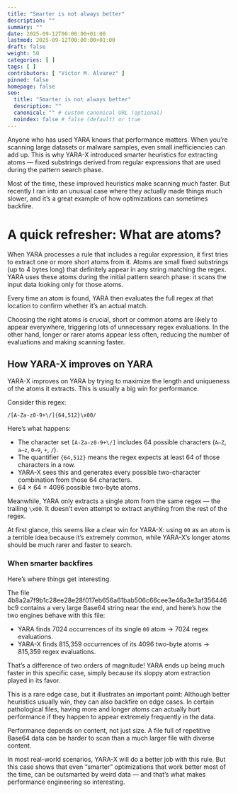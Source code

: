```yaml
---
title: "Smarter is not always better"
description: ""
summary: ""
date: 2025-09-12T00:00:00+01:00
lastmod: 2025-09-12T00:00:00+01:00
draft: false
weight: 50
categories: [ ]
tags: [ ]
contributors: [ "Victor M. Alvarez" ]
pinned: false
homepage: false
seo:
  title: "Smarter is not always better"
  description: ""
  canonical: "" # custom canonical URL (optional)
  noindex: false # false (default) or true
---
```



Anyone who has used YARA knows that performance matters. When you’re scanning
large datasets or malware samples, even small inefficiencies can add up. This
is why YARA-X introduced smarter heuristics for extracting atoms — fixed 
substrings derived from regular expressions that are used during the pattern 
search phase.

Most of the time, these improved heuristics make scanning much faster. But recently
I ran into an unusual case where they actually made things much slower, and it’s
a great example of how optimizations can sometimes backfire.

# A quick refresher: What are atoms?

When YARA processes a rule that includes a regular expression, it first tries to
extract one or more short atoms from it. Atoms are small fixed substrings (up to 
4 bytes long) that definitely appear in any string matching the regex. YARA uses
these atoms during the initial pattern search phase: it scans the input data 
looking only for those atoms.

Every time an atom is found, YARA then evaluates the full regex at that location
to confirm whether it’s an actual match. 

Choosing the right atoms is crucial, short or common atoms are likely to appear
everywhere, triggering lots of unnecessary regex evaluations. In the other hand,
longer or rarer atoms appear less often, reducing the number of evaluations and 
making scanning faster.

## How YARA-X improves on YARA

YARA-X improves on YARA by trying to maximize the length and uniqueness of the 
atoms it extracts. This is usually a big win for performance.

Consider this regex:

```
/[A-Za-z0-9+\/]{64,512}\x00/
```

Here’s what happens:

* The character set `[A-Za-z0-9+\/]` includes 64 possible characters (`A–Z`, `a–z`, `0–9`, `+`, `/`).
* The quantifier `{64,512}` means the regex expects at least 64 of those characters 
  in a row.
* YARA-X sees this and generates every possible two-character combination from those
  64 characters.
* 64 × 64 = 4096 possible two-byte atoms.

Meanwhile, YARA only extracts a single atom from the same regex — the trailing `\x00`. It
doesn’t even attempt to extract anything from the rest of the regex.

At first glance, this seems like a clear win for YARA-X: using `00` as an atom is a terrible
idea because it’s extremely common, while YARA-X’s longer atoms should be much rarer and faster
to search.

### When smarter backfires

Here’s where things get interesting.

The file 4b8a2a7f9b1c28ee28e28f017eb656a61bab506c66cee3e46a3e3af356446bc9 contains a very large
Base64 string near the end, and here’s how the two engines behave with this file:

* YARA finds 7024 occurrences of its single `00` atom → 7024 regex evaluations.
* YARA-X finds 815,359 occurrences of its 4096 two-byte atoms → 815,359 regex evaluations.

That’s a difference of two orders of magnitude! YARA ends up being much faster in this specific
case, simply because its sloppy atom extraction played in its favor.

This is a rare edge case, but it illustrates an important point: Although better heuristics
usually win, they can also backfire on edge cases. In certain pathological files, having more
and longer atoms can actually hurt performance if they happen to appear extremely frequently 
in the data.

Performance depends on content, not just size. A file full of repetitive Base64 data can be
harder to scan than a much larger file with diverse content.

In most real-world scenarios, YARA-X will do a better job with this rule. But this case 
shows that even “smarter” optimizations that work better most of the time, can be outsmarted 
by weird data — and that’s what makes performance engineering so interesting.